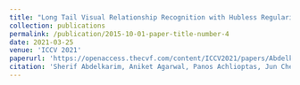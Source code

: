 ```yaml
---
title: "Long Tail Visual Relationship Recognition with Hubless Regularized Relmix"
collection: publications
permalink: /publication/2015-10-01-paper-title-number-4
date: 2021-03-25
venue: 'ICCV 2021'
paperurl: 'https://openaccess.thecvf.com/content/ICCV2021/papers/Abdelkarim_Exploring_Long_Tail_Visual_Relationship_Recognition_With_Large_Vocabulary_ICCV_2021_paper.pdf'
citation: 'Sherif Abdelkarim, Aniket Agarwal, Panos Achlioptas, Jun Chen, Jiaji Huang, Boyang Li, Kenneth Church, Mohamed Elhoseiny. (2021). &quot; DeepViral: prediction of novel virus-host interactions from protein sequences and infectious disease phenotypes &quot; <i>ICCV 2021</i>.'
---
```



